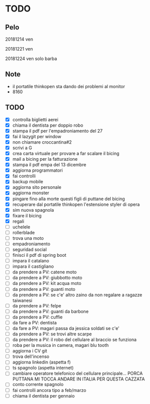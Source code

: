 # TODO

## Pelo

20181214 ven

20181221 ven

20181224 ven solo barba

## Note

+ il portatile thinkopen sta dando dei problemi al monitor
+ 8160

## TODO

- [X] controlla biglietti aerei
- [X] chiama il dentista per doppio robo
- [X] stampa il pdf per l'empadroniamento del 27
- [X] fai il lazygit per window
- [X] non chiamare croccantina#2
- [X] scrivi a G
- [X] crea carta virtuale per provare a far scalare il bicing
- [X] mail a bicing per la fatturazione
- [X] stampa il pdf empa del 13 dicembre
- [X] aggiorna programmatori
- [X] fai controlli
- [X] backup mobile
- [X] aggiorna sito personale
- [X] aggiorna monster
- [X] pingare fino alla morte questi figli di puttane del bicing
- [X] recuperare dal portatile thinkopen l'estensione styler di opera
- [X] sim nuova spagnola
- [X] fixare il bicing
- [X] regali
- [ ] uchelele
- [ ] rollerblade
- [ ] trova una moto
- [ ] empadroniamento
- [ ] seguridad social
- [ ] finisci il pdf di spring boot
- [ ] impara il catalano
- [ ] impara il castigliano
- [ ] da prendere a PV: catene moto
- [ ] da prendere a PV: giubbotto moto
- [ ] da prendere a PV: kit acqua moto
- [ ] da prendere a PV: guanti moto
- [ ] da prendere a PV: se c'e' altro zaino da non regalare a ragazze taiwanesi
- [ ] da prendere a PV: felpe
- [ ] da prendere a PV: guanti da barbone
- [ ] da prendere a PV: cuffie
- [ ] da fare a PV: dentista
- [ ] da fare a PV: magari passa da jessica soldati se c'e'
- [ ] da prendere a PV: se trovi altre scarpe
- [ ] da prendere a PV: il robo del cellulare al braccio se funziona
- [ ] roba per la musica in camera, magari blu tooth
- [ ] aggiorna i CV git
- [ ] trova dell'incenso
- [ ] aggiorna linkedin (aspetta f)
- [ ] ts spagnolo (aspetta internet)
- [ ] cambiare operatore telefonico del cellulare principale... PORCA PUTTANA MI TOCCA ANDARE IN ITALIA PER QUESTA CAZZATA
- [ ] conto corrente spagnolo
- [ ] fai controlli ancora tipo a feb/marzo
- [ ] chiama il dentista per gennaio
